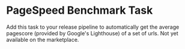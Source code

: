 # PageSpeed Benchmark Task
Add this task to your release pipeline to automatically get the average pagescore (provided by Google's Lighthouse) of a set of urls.
Not yet available on the marketplace.
